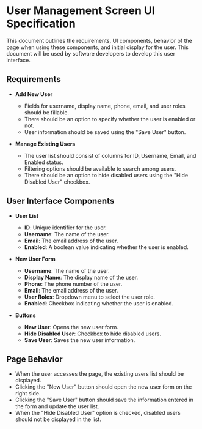 # User Management Screen UI Specification

This document outlines the requirements, UI components, behavior of the page when using these components, and initial display for the user. This document will be used by software developers to develop this user interface.

## Requirements

- **Add New User**
  - Fields for username, display name, phone, email, and user roles should be fillable.
  - There should be an option to specify whether the user is enabled or not.
  - User information should be saved using the "Save User" button.

- **Manage Existing Users**
  - The user list should consist of columns for ID, Username, Email, and Enabled status.
  - Filtering options should be available to search among users.
  - There should be an option to hide disabled users using the "Hide Disabled User" checkbox.

## User Interface Components

- **User List**
  - **ID**: Unique identifier for the user.
  - **Username**: The name of the user.
  - **Email**: The email address of the user.
  - **Enabled**: A boolean value indicating whether the user is enabled.

- **New User Form**
  - **Username**: The name of the user.
  - **Display Name**: The display name of the user.
  - **Phone**: The phone number of the user.
  - **Email**: The email address of the user.
  - **User Roles**: Dropdown menu to select the user role.
  - **Enabled**: Checkbox indicating whether the user is enabled.

- **Buttons**
  - **New User**: Opens the new user form.
  - **Hide Disabled User**: Checkbox to hide disabled users.
  - **Save User**: Saves the new user information.

## Page Behavior

- When the user accesses the page, the existing users list should be displayed.
- Clicking the "New User" button should open the new user form on the right side.
- Clicking the "Save User" button should save the information entered in the form and update the user list.
- When the "Hide Disabled User" option is checked, disabled users should not be displayed in the list.
